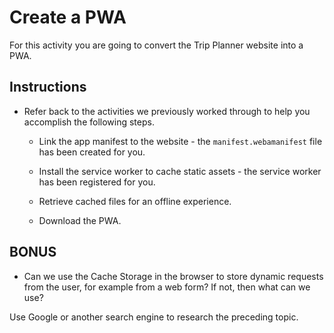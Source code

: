 # Create a PWA

For this activity you are going to convert the Trip Planner website into a PWA.

## Instructions

- Refer back to the activities we previously worked through to help you accomplish the following steps.

  - Link the app manifest to the website - the `manifest.webamanifest` file has been created for you.

  - Install the service worker to cache static assets - the service worker has been registered for you.

  - Retrieve cached files for an offline experience.

  - Download the PWA.

## BONUS

- Can we use the Cache Storage in the browser to store dynamic requests from the user, for example from a web form? If not, then what can we use?

Use Google or another search engine to research the preceding topic.
